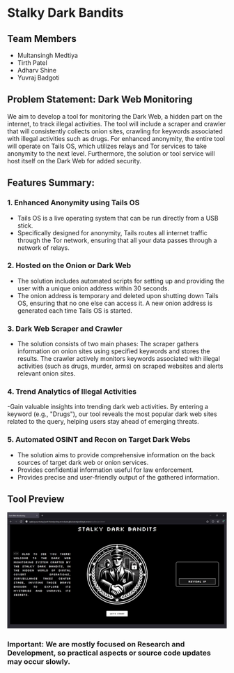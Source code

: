 # Stalky Dark Bandits

## Team Members

- Multansingh Medtiya
- Tirth Patel
- Adharv Shine
- Yuvraj Badgoti

## Problem Statement: Dark Web Monitoring

We aim to develop a tool for monitoring the Dark Web, a hidden part on the internet, to track illegal activities. The tool will include a scraper and crawler that will consistently collects onion sites, crawling for keywords associated with illegal activities such as drugs. For enhanced anonymity, the entire tool will operate on Tails OS, which utilizes relays and Tor services to take anonymity to the next level. Furthermore, the solution or tool service will host itself on the Dark Web for added security.


## Features Summary:

### 1. Enhanced Anonymity using Tails OS

- Tails OS is a live operating system that can be run directly from a USB stick.
- Specifically designed for anonymity, Tails routes all internet traffic through the Tor network, ensuring that all your data passes through a network of relays.

### 2. Hosted on the Onion or Dark Web

- The solution includes automated scripts for setting up and providing the user with a unique onion address within 30 seconds.
- The onion address is temporary and deleted upon shutting down Tails OS, ensuring that no one else can access it. A new onion address is generated each time Tails OS is started.

### 3. Dark Web Scraper and Crawler

- The solution consists of two main phases: The scraper gathers information on onion sites using specified keywords and stores the results.
The crawler actively monitors keywords associated with illegal activities (such as drugs, murder, arms) on scraped websites and alerts relevant onion sites.

### 4. Trend Analytics of Illegal Activities

-Gain valuable insights into trending dark web activities. By entering a keyword (e.g., "Drugs"), our tool reveals the most popular dark web sites related to the query, helping users stay ahead of emerging threats.

### 5. Automated OSINT and Recon on Target Dark Webs

- The solution aims to provide comprehensive information on the back sources of target dark web or onion services.
- Provides confidential information useful for law enforcement.
- Provides precise and user-friendly output of the gathered information.

## Tool Preview

![Preview](SDB_PREVIEW.jpeg)

### **Important:** We are mostly focused on Research and Development, so practical aspects or source code updates may occur slowly.
